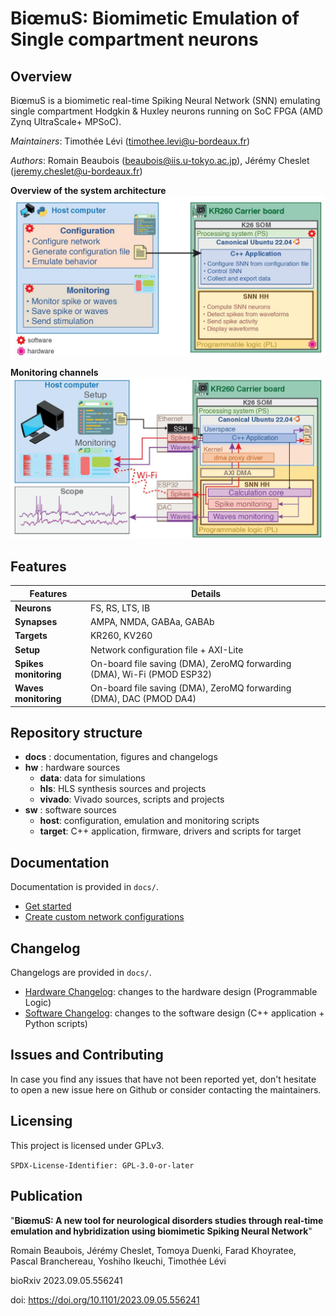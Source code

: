 # BiœmuS: Biomimetic Emulation of Single compartment neurons

## Overview

BiœmuS is a biomimetic real-time Spiking Neural Network (SNN) emulating single compartment Hodgkin & Huxley neurons running on SoC FPGA (AMD Zynq UltraScale+ MPSoC).

_Maintainers_: Timothée Lévi (timothee.levi@u-bordeaux.fr)

_Authors_: Romain Beaubois (beaubois@iis.u-tokyo.ac.jp), Jérémy Cheslet (jeremy.cheslet@u-bordeaux.fr)

**Overview of the system architecture**
![archi overview](docs/img/archi_overview.jpg)

**Monitoring channels**
![archi monitoring](docs/img/archi_monitoring.jpg)

## Features

| Features          | Details       |
|-------------------|---------------|
| **Neurons**       | FS, RS, LTS, IB|
| **Synapses**      | AMPA, NMDA, GABAa, GABAb |
| **Targets**       | KR260, KV260 |
| **Setup**         | Network configuration file + AXI-Lite |
| **Spikes monitoring** | On-board file saving (DMA), ZeroMQ forwarding (DMA), Wi-Fi (PMOD ESP32) |
| **Waves monitoring**  | On-board file saving (DMA), ZeroMQ forwarding (DMA), DAC (PMOD DA4)|

## Repository structure

* **docs** : documentation, figures and changelogs
* **hw** : hardware sources
  * **data**: data for simulations
  * **hls**: HLS synthesis sources and projects
  * **vivado**: Vivado sources, scripts and projects
* **sw** : software sources
  * **host**: configuration, emulation and monitoring scripts
  * **target**: C++ application, firmware, drivers and scripts for target

## Documentation

Documentation is provided in ```docs/```.

* [Get started](docs/GET_STARTED.md)
* [Create custom network configurations](docs/gen_netw_conf.md)

## Changelog

Changelogs are provided in ```docs/```.
* [Hardware Changelog](docs/HW_CHANGELOG.md): changes to the hardware design (Programmable Logic)
* [Software Changelog](docs/SW_CHANGELOG.md): changes to the software design (C++ application + Python scripts)

## Issues and Contributing

In case you find any issues that have not been reported yet, don't hesitate to open a new issue here on Github or consider contacting the maintainers.

## Licensing

This project is licensed under GPLv3.

```SPDX-License-Identifier: GPL-3.0-or-later```

## Publication

"**BiœmuS: A new tool for neurological disorders studies through real-time emulation and hybridization using biomimetic Spiking Neural Network**"

Romain Beaubois, Jérémy Cheslet, Tomoya Duenki, Farad Khoyratee, Pascal Branchereau, Yoshiho Ikeuchi, Timothée Lévi

bioRxiv 2023.09.05.556241

doi: https://doi.org/10.1101/2023.09.05.556241
